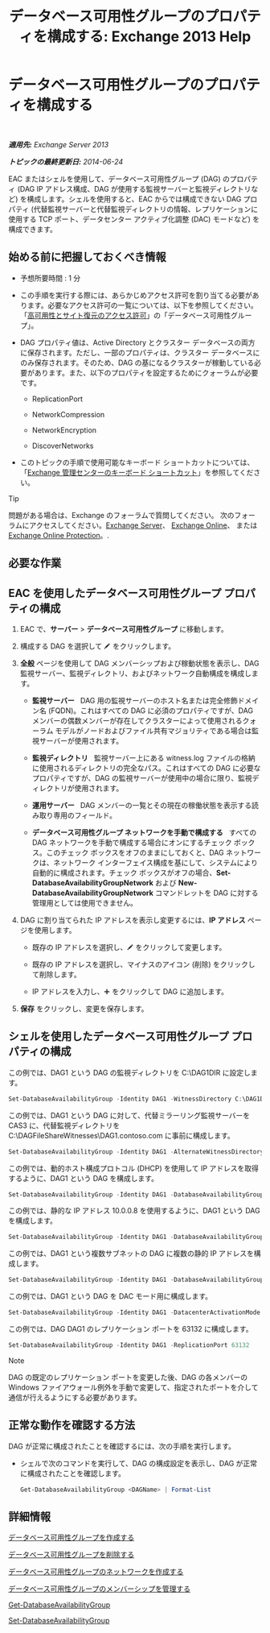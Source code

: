 ﻿---
title: 'データベース可用性グループのプロパティを構成する: Exchange 2013 Help'
TOCTitle: データベース可用性グループのプロパティを構成する
ms:assetid: 50daeac5-a16f-4362-a325-19e0fe25d59d
ms:mtpsurl: https://technet.microsoft.com/ja-jp/library/Dd297985(v=EXCHG.150)
ms:contentKeyID: 48269485
ms.date: 05/23/2018
mtps_version: v=EXCHG.150
ms.translationtype: MT
---

# データベース可用性グループのプロパティを構成する

 

_**適用先:** Exchange Server 2013_

_**トピックの最終更新日:** 2014-06-24_

EAC またはシェルを使用して、データベース可用性グループ (DAG) のプロパティ (DAG IP アドレス構成、DAG が使用する監視サーバーと監視ディレクトリなど) を構成します。シェルを使用すると、EAC からでは構成できない DAG プロパティ (代替監視サーバーと代替監視ディレクトリの情報、レプリケーションに使用する TCP ポート、データセンター アクティブ化調整 (DAC) モードなど) を構成できます。

## 始める前に把握しておくべき情報

  - 予想所要時間 : 1 分

  - この手順を実行する際には、あらかじめアクセス許可を割り当てる必要があります。必要なアクセス許可の一覧については、以下を参照してください。「[高可用性とサイト復元のアクセス許可](high-availability-and-site-resilience-permissions-exchange-2013-help.md)」の「データベース可用性グループ」。

  - DAG プロパティ値は、Active Directory とクラスター データベースの両方に保存されます。ただし、一部のプロパティは、クラスター データベースにのみ保存されます。そのため、DAG の基になるクラスターが稼動している必要があります。また、以下のプロパティを設定するためにクォーラムが必要です。
    
      - ReplicationPort
    
      - NetworkCompression
    
      - NetworkEncryption
    
      - DiscoverNetworks

  - このトピックの手順で使用可能なキーボード ショートカットについては、「[Exchange 管理センターのキーボード ショートカット](keyboard-shortcuts-in-the-exchange-admin-center-exchange-online-protection-help.md)」を参照してください。


> [!TIP]
> 問題がある場合は、Exchange のフォーラムで質問してください。 次のフォーラムにアクセスしてください。<A href="https://go.microsoft.com/fwlink/p/?linkid=60612">Exchange Server</A>、 <A href="https://go.microsoft.com/fwlink/p/?linkid=267542">Exchange Online</A>、 または <A href="https://go.microsoft.com/fwlink/p/?linkid=285351">Exchange Online Protection</A>。.



## 必要な作業

## EAC を使用したデータベース可用性グループ プロパティの構成

1.  EAC で、<strong>サーバー</strong> \> <strong>データベース可用性グループ</strong> に移動します。

2.  構成する DAG を選択して ![編集アイコン](images/Bb124582.6f53ccb2-1f13-4c02-bea0-30690e6ea71d(EXCHG.150).gif "編集アイコン") をクリックします。

3.      
    <strong>全般</strong> ページを使用して DAG メンバーシップおよび稼動状態を表示し、DAG 監視サーバー、監視ディレクトリ、およびネットワーク自動構成を構成します。
    
      - <strong>監視サーバー</strong>   DAG 用の監視サーバーのホスト名または完全修飾ドメイン名 (FQDN)。これはすべての DAG に必須のプロパティですが、DAG メンバーの偶数メンバーが存在してクラスターによって使用されるクォーラム モデルがノードおよびファイル共有マジョリティである場合は監視サーバーが使用されます。
    
      - <strong>監視ディレクトリ</strong>   監視サーバー上にある witness.log ファイルの格納に使用されるディレクトリの完全なパス。これはすべての DAG に必要なプロパティですが、DAG の監視サーバーが使用中の場合に限り、監視ディレクトリが使用されます。
    
      - <strong>運用サーバー</strong>   DAG メンバーの一覧とその現在の稼働状態を表示する読み取り専用のフィールド。
    
      - <strong>データベース可用性グループ ネットワークを手動で構成する</strong>   すべての DAG ネットワークを手動で構成する場合にオンにするチェック ボックス。このチェック ボックスをオフのままにしておくと、DAG ネットワークは、ネットワーク インターフェイス構成を基にして、システムにより自動的に構成されます。チェック ボックスがオフの場合、**Set-DatabaseAvailabilityGroupNetwork** および **New-DatabaseAvailabilityGroupNetwork** コマンドレットを DAG に対する管理用としては使用できません。

4.      
    DAG に割り当てられた IP アドレスを表示し変更するには、<strong>IP アドレス</strong> ページを使用します。
    
      - 既存の IP アドレスを選択し、![編集アイコン](images/Bb124582.6f53ccb2-1f13-4c02-bea0-30690e6ea71d(EXCHG.150).gif "編集アイコン") をクリックして変更します。
    
      - 既存の IP アドレスを選択し、マイナスのアイコン (削除) をクリックして削除します。
    
      - IP アドレスを入力し、![\[追加\] アイコン](images/JJ218640.c1e75329-d6d7-4073-a27d-498590bbb558(EXCHG.150).gif "[追加] アイコン") をクリックして DAG に追加します。

5.      
    <strong>保存</strong> をクリックし、変更を保存します。

## シェルを使用したデータベース可用性グループ プロパティの構成

この例では、DAG1 という DAG の監視ディレクトリを C:\\DAG1DIR に設定します。

```powershell
Set-DatabaseAvailabilityGroup -Identity DAG1 -WitnessDirectory C:\DAG1DIR
```

この例では、DAG1 という DAG に対して、代替ミラーリング監視サーバーを CAS3 に、代替監視ディレクトリを C:\\DAGFileShareWitnesses\\DAG1.contoso.com に事前に構成します。

```powershell
Set-DatabaseAvailabilityGroup -Identity DAG1 -AlternateWitnessDirectory C:\DAGFileShareWitnesses\DAG1.contoso.com -AlternateWitnessServer CAS3
```

この例では、動的ホスト構成プロトコル (DHCP) を使用して IP アドレスを取得するように、DAG1 という DAG を構成します。

```powershell
Set-DatabaseAvailabilityGroup -Identity DAG1 -DatabaseAvailabilityGroupIPAddresses 0.0.0.0
```

この例では、静的な IP アドレス 10.0.0.8 を使用するように、DAG1 という DAG を構成します。

```powershell
Set-DatabaseAvailabilityGroup -Identity DAG1 -DatabaseAvailabilityGroupIPAddresses 10.0.0.8
```

この例では、DAG1 という複数サブネットの DAG に複数の静的 IP アドレスを構成します。

```powershell
Set-DatabaseAvailabilityGroup -Identity DAG1 -DatabaseAvailabilityGroupIPAddresses 10.0.0.8,10.0.1.8
```

この例では、DAG1 という DAG を DAC モード用に構成します。

```powershell
Set-DatabaseAvailabilityGroup -Identity DAG1 -DatacenterActivationMode DagOnly
```

この例では、DAG DAG1 のレプリケーション ポートを 63132 に構成します。

```powershell
Set-DatabaseAvailabilityGroup -Identity DAG1 -ReplicationPort 63132
```


> [!NOTE]
> DAG の既定のレプリケーション ポートを変更した後、DAG の各メンバーの Windows ファイアウォール例外を手動で変更して、指定されたポートを介して通信が行えるようにする必要があります。



## 正常な動作を確認する方法

DAG が正常に構成されたことを確認するには、次の手順を実行します。

  - シェルで次のコマンドを実行して、DAG の構成設定を表示し、DAG が正常に構成されたことを確認します。
    
    ```powershell
	Get-DatabaseAvailabilityGroup <DAGName> | Format-List
	```

## 詳細情報

[データベース可用性グループを作成する](create-a-database-availability-group-exchange-2013-help.md)

[データベース可用性グループを削除する](remove-a-database-availability-group-exchange-2013-help.md)

[データベース可用性グループのネットワークを作成する](create-a-database-availability-group-network-exchange-2013-help.md)

[データベース可用性グループのメンバーシップを管理する](manage-database-availability-group-membership-exchange-2013-help.md)

[Get-DatabaseAvailabilityGroup](https://technet.microsoft.com/ja-jp/library/dd351226\(v=exchg.150\))

[Set-DatabaseAvailabilityGroup](https://technet.microsoft.com/ja-jp/library/dd297934\(v=exchg.150\))


